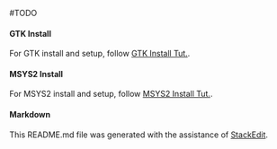 #TODO


#### GTK Install
For GTK install and setup, follow [GTK Install Tut.](https://www.gtk.org/docs/installations/windows/#using-gtk-from-msys2-packages).

#### MSYS2 Install
For MSYS2 install and setup, follow [MSYS2 Install Tut.](https://www.msys2.org/).

#### Markdown 
This README.md file was generated with the assistance of [StackEdit](https://stackedit.io/app#).